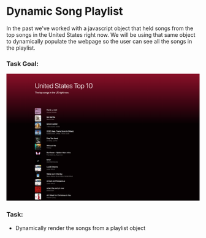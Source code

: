 # Dynamic Song Playlist

In the past we've worked with a javascript object that held songs from the top songs in the United States right now. We will be using that same object to dynamically populate the webpage so the user can see all the songs in the playlist.

### Task Goal:
![final](spotify_playlist_final.png)

### Task:

- Dynamically render the songs from a playlist object
